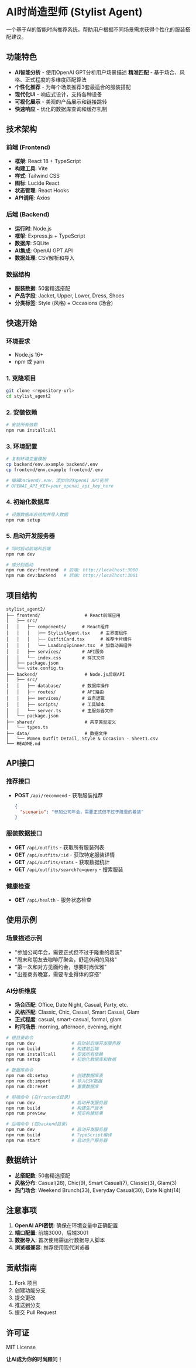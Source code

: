 # AI时尚造型师 (Stylist Agent)

一个基于AI的智能时尚推荐系统，帮助用户根据不同场景需求获得个性化的服装搭配建议。

## 功能特色

-  **AI智能分析** - 使用OpenAI GPT分析用户场景描述
   **精准匹配** - 基于场合、风格、正式程度的多维度匹配算法
-  **个性化推荐** - 为每个场景推荐3套最适合的服装搭配
-  **现代化UI** - 响应式设计，支持各种设备
-  **可视化展示** - 美观的产品展示和链接跳转
-  **快速响应** - 优化的数据库查询和缓存机制

## 技术架构

### 前端 (Frontend)
- **框架**: React 18 + TypeScript
- **构建工具**: Vite
- **样式**: Tailwind CSS
- **图标**: Lucide React
- **状态管理**: React Hooks
- **API调用**: Axios

### 后端 (Backend)
- **运行时**: Node.js
- **框架**: Express.js + TypeScript
- **数据库**: SQLite
- **AI集成**: OpenAI GPT API
- **数据处理**: CSV解析和导入

### 数据结构
- **服装数据**: 50套精选搭配
- **产品字段**: Jacket, Upper, Lower, Dress, Shoes
- **分类标签**: Style (风格) + Occasions (场合)

## 快速开始

### 环境要求
- Node.js 16+
- npm 或 yarn

### 1. 克隆项目
```bash
git clone <repository-url>
cd stylist_agent2
```

### 2. 安装依赖
```bash
# 安装所有依赖
npm run install:all
```

### 3. 环境配置
```bash
# 复制环境变量模板
cp backend/env.example backend/.env
cp frontend/env.example frontend/.env

# 编辑backend/.env，添加你的OpenAI API密钥
# OPENAI_API_KEY=your_openai_api_key_here
```

### 4. 初始化数据库
```bash
# 设置数据库表结构并导入数据
npm run setup
```

### 5. 启动开发服务器
```bash
# 同时启动前端和后端
npm run dev

# 或分别启动
npm run dev:frontend  # 前端: http://localhost:3000
npm run dev:backend   # 后端: http://localhost:3001
```

## 项目结构

```
stylist_agent2/
├── frontend/                 # React前端应用
│   ├── src/
│   │   ├── components/      # React组件
│   │   │   ├── StylistAgent.tsx    # 主界面组件
│   │   │   ├── OutfitCard.tsx      # 推荐卡片组件
│   │   │   └── LoadingSpinner.tsx  # 加载动画组件
│   │   ├── services/        # API服务
│   │   └── index.css        # 样式文件
│   ├── package.json
│   └── vite.config.ts
├── backend/                  # Node.js后端API
│   ├── src/
│   │   ├── database/        # 数据库操作
│   │   ├── routes/          # API路由
│   │   ├── services/        # 业务逻辑
│   │   ├── scripts/         # 工具脚本
│   │   └── server.ts        # 主服务器文件
│   └── package.json
├── shared/                   # 共享类型定义
│   └── types.ts
├── data/                     # 数据文件
│   └── Women Outfit Detail, Style & Occasion - Sheet1.csv
└── README.md
```

## API接口

### 推荐接口
- **POST** `/api/recommend` - 获取服装推荐
  ```json
  {
    "scenario": "参加公司年会，需要正式但不过于隆重的着装"
  }
  ```

### 服装数据接口
- **GET** `/api/outfits` - 获取所有服装列表
- **GET** `/api/outfits/:id` - 获取特定服装详情
- **GET** `/api/outfits/stats` - 获取数据统计
- **GET** `/api/outfits/search?q=query` - 搜索服装

### 健康检查
- **GET** `/api/health` - 服务状态检查

## 使用示例

### 场景描述示例
- "参加公司年会，需要正式但不过于隆重的着装"
- "周末和朋友去咖啡厅聚会，舒适休闲的风格"
- "第一次和对方见面约会，想要时尚优雅"
- "出差商务晚宴，需要专业得体的穿搭"

### AI分析维度
- **场合匹配**: Office, Date Night, Casual, Party, etc.
- **风格匹配**: Classic, Chic, Casual, Smart Casual, Glam
- **正式程度**: casual, smart-casual, formal, glam
- **时间场景**: morning, afternoon, evening, night


```bash
# 根目录命令
npm run dev              # 启动前后端开发服务器
npm run build            # 构建前后端
npm run install:all      # 安装所有依赖
npm run setup            # 初始化数据库和数据

# 数据库命令
npm run db:setup         # 创建数据库表
npm run db:import        # 导入CSV数据
npm run db:reset         # 重置数据库

# 前端命令 (在frontend目录)
npm run dev              # 启动开发服务器
npm run build            # 构建生产版本
npm run preview          # 预览构建结果

# 后端命令 (在backend目录)
npm run dev              # 启动开发服务器
npm run build            # TypeScript编译
npm run start            # 启动生产服务器
```

## 数据统计

- **总搭配数**: 50套精选搭配
- **风格分布**: Casual(28), Chic(9), Smart Casual(7), Classic(3), Glam(3)
- **热门场合**: Weekend Brunch(33), Everyday Casual(30), Date Night(14)

## 注意事项

1. **OpenAI API密钥**: 确保在环境变量中正确配置
2. **端口配置**: 前端3000，后端3001
3. **数据导入**: 首次使用需运行数据导入脚本
4. **浏览器兼容**: 推荐使用现代浏览器

## 贡献指南

1. Fork 项目
2. 创建功能分支
3. 提交更改
4. 推送到分支
5. 提交 Pull Request

## 许可证

MIT License

**让AI成为你的时尚顾问！**
